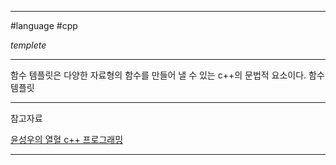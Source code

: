
---

#language #cpp 

*templete*

---

함수 템플릿은 다양한 자료형의 함수를 만들어 낼 수 있는 c++의 문법적 요소이다.
함수 템플릿  

---

참고자료

[윤성우의 열혈 c++ 프로그래밍](https://product.kyobobook.co.kr/detail/S000001589147)

---